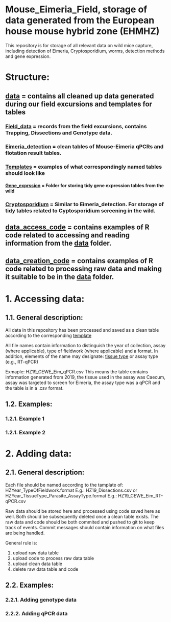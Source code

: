 # Mouse_Eimeria_Field, storage of data generated from the European house mouse hybrid zone (EHMHZ)  
This repository is for storage of all relevant data on wild mice capture, including detection of Eimeria, Cryptosporidium, worms, detection methods and gene expression. 

# Structure:
## [data](https://github.com/derele/Mouse_Eimeria_Field/tree/master/data) = contains all cleaned up data generated during our field excursions and templates for tables

### [Field_data](https://github.com/derele/Mouse_Eimeria_Field/tree/master/data/Field_data) = records from the field excursions, contains Trapping, Dissections and Genotype data.

### [Eimeria_detection](https://github.com/derele/Mouse_Eimeria_Field/tree/master/data/Eimeria_detection) = clean tables of Mouse-Eimeria qPCRs and flotation result tables.

### [Templates](https://github.com/derele/Eimeria_Lab/tree/master/data/Templates) = examples of what correspondingly named tables should look like

#### [Gene_exprssion](https://github.com/derele/Mouse_Eimeria_Field/tree/master/data/Gene_expression) = Folder for storing tidy gene expression  tables from the wild

### [Cryptosporidium](https://github.com/derele/Mouse_Eimeria_Field/tree/master/data/Cryptosporidium) = Similar to Eimeria_detection. For storage of tidy tables related to Cyptosporidium screening in the wild.

## [data_access_code](https://github.com/derele/Mouse_Eimeria_Field/tree/master/data/data_access_code) = contains examples of R code related to accessing and reading information from the [data](https://github.com/derele/Mouse_Eimeria_Field/tree/master/data) folder.

## [data_creation_code](https://github.com/derele/Mouse_Eimeria_Field/tree/master/data/data_creation_code) = contains examples of R code related to processing raw data and making it suitable to be in the [data](https://github.com/derele/Mouse_Eimeria_Field/tree/master/data) folder.


# 1. Accessing data:
## 1.1. General description:

All data in this repository has been processed and saved as a clean table according to the corresponding [template](https://github.com/derele/Mouse_Eimeria_Field/tree/master/data/Templates)

All file names contain information to distinguish the year of collection, assay (where applicable), type of fieldwork (where applicable) and a format.
In addition, elements of the name may designate: [tissue type](https://github.com/derele/Mouse_Eimeria_Field/tree/master/Tissue_labels.csv) or assay type (e.g., RT-qPCR)

Exmaple: HZ19_CEWE_Eim_qPCR.csv
This means the table contains information generated from 2019, the tissue used in the assay was Caecum, assay was targeted to screen for Eimeria, the assay type was a qPCR and the table is in a .csv format.

## 1.2. Examples:
### 1.2.1. Example 1 

### 1.2.1. Example 2 

# 2. Adding data:
## 2.1. General description:
Each file should be named according to the tamplate of:
HZYear_TypeOfFieldwork.format
E.g.: HZ19_Dissections.csv
or
HZYear_TissueType_Parasite_AssayType.format
E.g.: HZ19_CEWE_Eim_RT-qPCR.csv

Raw data should be stored here and processed using code saved here as well. Both should be subsequently deleted once a clean table exists. The raw data and code should be both commited and pushed to git to keep track of events. Commit messages should contain information on what files are being handled.

General rule is:
1. upload raw data table
2. upload code to process raw data table
3. upload clean data table
4. delete raw data table and code

## 2.2. Examples:
### 2.2.1. Adding genotype data

### 2.2.2. Adding qPCR data
